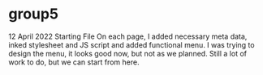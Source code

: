 # group5

12 April 2022
Starting File
On each page, I added necessary meta data, inked stylesheet and JS script and added functional menu. I was trying to design the menu, it looks good now, but not as we planned. Still a lot of work to do, but we can start from here.
